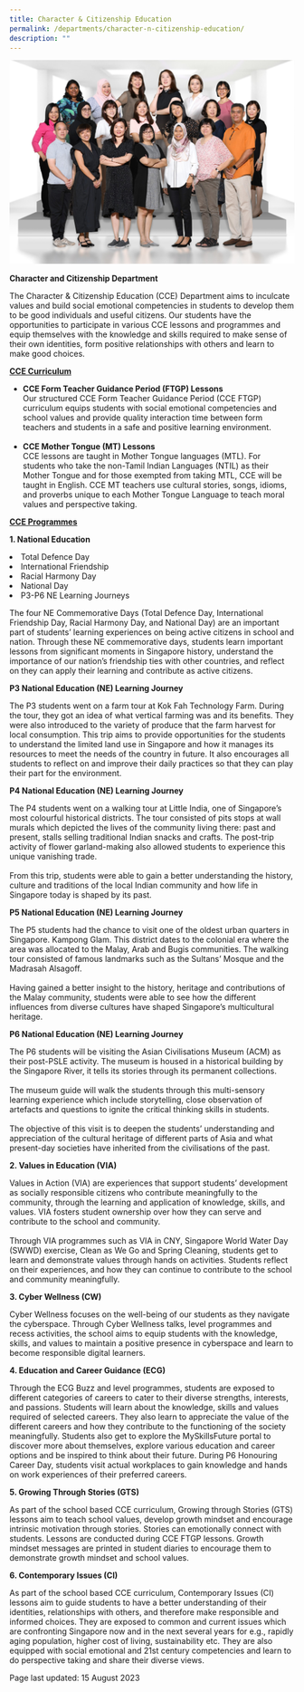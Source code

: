 ```yaml
---
title: Character & Citizenship Education
permalink: /departments/character-n-citizenship-education/
description: ""
---
```

<img src="/images/CCE.jpg">
<p><strong>Character and Citizenship Department</strong></p>
<p>The Character &amp; Citizenship Education (CCE) Department aims to inculcate values and build social emotional competencies in students to develop them to be good individuals and useful citizens. Our students have the opportunities to participate in various CCE lessons and programmes and equip themselves with the knowledge and skills required to make sense of their own identities, form positive relationships with others and learn to make good choices.</p>
<p><strong><u>CCE Curriculum</u></strong></p>
<p></p><ul><li><b>CCE Form Teacher Guidance Period (FTGP) Lessons</b><br>
Our structured CCE Form Teacher Guidance Period (CCE FTGP) curriculum equips students with social emotional competencies and school values and provide quality interaction time between form teachers and students in a safe and positive learning environment.</li><br>
	<b></b><li><b>CCE Mother Tongue (MT) Lessons</b><br>
CCE lessons are taught in Mother Tongue languages (MTL). For students who take the non-Tamil Indian Languages (NTIL) as their Mother Tongue and for those exempted from taking MTL, CCE will be taught in English.
CCE MT teachers use cultural stories, songs, idioms, and proverbs unique to each Mother Tongue Language to teach moral values and perspective taking.</li></ul>
<p><strong><u>CCE Programmes</u></strong></p>
<p><b>1. National Education</b>
	</p><li>Total Defence Day</li>
	<li>International Friendship</li>
	<li>Racial Harmony Day</li>
	<li>National Day</li>
	<li>P3-P6 NE Learning Journeys</li><p></p>
	<p>The four NE Commemorative Days (Total Defence Day, International Friendship Day, Racial Harmony Day, and National Day) are an important part of students’ learning experiences on being active citizens in school and nation. Through these NE commemorative days, students learn important lessons from significant moments in Singapore history, understand the importance of our nation’s friendship ties with other countries, and reflect on they can apply their learning and contribute as active citizens.</p>
	<p><b>P3 National Education (NE) Learning Journey</b></p>
	<p>The P3 students went on a farm tour at Kok Fah Technology Farm. During the tour, they got an idea of what vertical farming was and its benefits. They were also introduced to the variety of produce that the farm harvest for local consumption. 
This trip aims to provide opportunities for the students to understand the limited land use in Singapore and how it manages its resources to meet the needs of the country in future. It also encourages all students to reflect on and improve their daily practices so that they can play their part for the environment.</p>
	<p><b>P4 National Education (NE) Learning Journey</b></p>
	<p>The P4 students went on a walking tour at Little India, one of Singapore’s most colourful historical districts. The tour consisted of pits stops at wall murals which depicted the lives of the community living there: past and present, stalls selling traditional Indian snacks and crafts. The post-trip activity of flower garland-making also allowed students to experience this unique vanishing trade.<br><br>
From this trip, students were able to gain a better understanding the history, culture and traditions of the local Indian community and how life in Singapore today is shaped by its past.</p>
	<p><b>P5 National Education (NE) Learning Journey</b></p>
	<p>The P5 students had the chance to visit one of the oldest urban quarters in Singapore. Kampong Glam. This district dates to the colonial era where the area was allocated to the Malay, Arab and Bugis communities. The walking tour consisted of famous landmarks such as the Sultans’ Mosque and the Madrasah Alsagoff.<br><br>
Having gained a better insight to the history, heritage and contributions of the Malay community, students were able to see how the different influences from diverse cultures have shaped Singapore’s multicultural heritage.</p>
	<p><b>P6 National Education (NE) Learning Journey</b></p>
	<p>The P6 students will be visiting the Asian Civilisations Museum (ACM) as their post-PSLE activity. The museum is housed in a historical building by the Singapore River, it tells its stories through its permanent collections.<br><br>
The museum guide will walk the students through this multi-sensory learning experience which include storytelling, close observation of artefacts and questions to ignite the critical thinking skills in students.<br><br>
The objective of this visit is to deepen the students’ understanding and appreciation of the cultural heritage of different parts of Asia and what present-day societies have inherited from the civilisations of the past.</p>
	<p><b>2. Values in Education (VIA)</b></p>
	<p>Values in Action (VIA) are experiences that support students’ development as socially responsible citizens who contribute meaningfully to the community, through the learning and application of knowledge, skills, and values. VIA fosters student ownership over how they can serve and contribute to the school and community.<br><br>
Through VIA programmes such as VIA in CNY, Singapore World Water Day (SWWD) exercise, Clean as We Go and Spring Cleaning, students get to learn and demonstrate values through hands on activities. Students reflect on their experiences, and how they can continue to contribute to the school and community meaningfully.</p>
	<p><b>3. Cyber Wellness (CW)</b></p>
	<p>Cyber Wellness focuses on the well-being of our students as they navigate the cyberspace. Through Cyber Wellness talks, level programmes and recess activities, the school aims to equip students with the knowledge, skills, and values to maintain a positive presence in cyberspace and learn to become responsible digital learners.</p>
	<p><b>4. Education and Career Guidance (ECG)</b></p>
	<p>Through the ECG Buzz and level programmes, students are exposed to different categories of careers to cater to their diverse strengths, interests, and passions. Students will learn about the knowledge, skills and values required of selected careers. They also learn to appreciate the value of the different careers and how they contribute to the functioning of the society meaningfully. Students also get to explore the MySkillsFuture portal to discover more about themselves, explore various education and career options and be inspired to think about their future. During P6 Honouring Career Day, students visit actual workplaces to gain knowledge and hands on work experiences of their preferred careers.</p>
	<p><b>5. Growing Through Stories (GTS)</b></p>
<p>As part of the school based CCE curriculum, Growing through Stories (GTS) lessons aim to teach school values, develop growth mindset and encourage intrinsic motivation through stories. Stories can emotionally connect with students. Lessons are conducted during CCE FTGP lessons. Growth mindset messages are printed in student diaries to encourage them to demonstrate growth mindset and school values.</p>
<p><b>6. Contemporary Issues (CI)</b></p>
<p>As part of the school based CCE curriculum, Contemporary Issues (CI) lessons aim to guide students to have a better understanding of their identities, relationships with others, and therefore make responsible and informed choices. They are exposed to common and current issues which are confronting Singapore now and in the next several years for e.g., rapidly aging population, higher cost of living, sustainability etc. They are also equipped with social emotional and 21st century competencies and learn to do perspective taking and share their diverse views.</p>
<p>Page last updated: 15 August 2023</p>